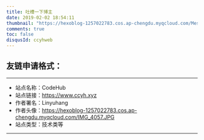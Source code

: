 ```yaml
---
title: 吐槽一下博主
date: 2019-02-02 18:54:11
thumbnail: "https://hexoblog-1257022783.cos.ap-chengdu.myqcloud.com/Messagebd/20200202065740137.png"
comments: true
toc: false
disqusId: ccyhweb
---
```


## 友链申请格式：
---
* 站点名称：CodeHub
* 站点链接：https://www.ccyh.xyz
* 作者署名：Linyuhang
* 作者头像：https://hexoblog-1257022783.cos.ap-chengdu.myqcloud.com/IMG_4057.JPG
* 站点类型：技术类等

---
